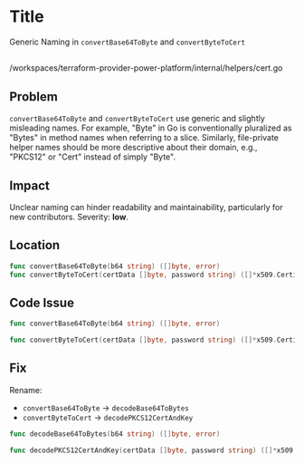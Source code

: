 # Title

Generic Naming in `convertBase64ToByte` and `convertByteToCert`

##

/workspaces/terraform-provider-power-platform/internal/helpers/cert.go

## Problem

`convertBase64ToByte` and `convertByteToCert` use generic and slightly misleading names. For example, "Byte" in Go is conventionally pluralized as "Bytes" in method names when referring to a slice. Similarly, file-private helper names should be more descriptive about their domain, e.g., "PKCS12" or "Cert" instead of simply "Byte".

## Impact

Unclear naming can hinder readability and maintainability, particularly for new contributors. Severity: **low**.

## Location

```go
func convertBase64ToByte(b64 string) ([]byte, error)
func convertByteToCert(certData []byte, password string) ([]*x509.Certificate, crypto.PrivateKey, error)
```

## Code Issue

```go
func convertBase64ToByte(b64 string) ([]byte, error)

func convertByteToCert(certData []byte, password string) ([]*x509.Certificate, crypto.PrivateKey, error)
```

## Fix

Rename:
- `convertBase64ToByte` → `decodeBase64ToBytes`
- `convertByteToCert` → `decodePKCS12CertAndKey`

```go
func decodeBase64ToBytes(b64 string) ([]byte, error)

func decodePKCS12CertAndKey(certData []byte, password string) ([]*x509.Certificate, crypto.PrivateKey, error)
```
